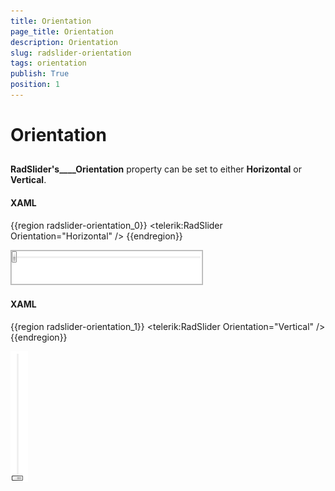 ```yaml
---
title: Orientation
page_title: Orientation
description: Orientation
slug: radslider-orientation
tags: orientation
publish: True
position: 1
---
```


# Orientation



## 

__RadSlider's____Orientation__ property can be set to either __Horizontal__
          or __Vertical__.

#### __XAML__

{{region radslider-orientation_0}}
	<telerik:RadSlider Orientation="Horizontal" />
	{{endregion}}

![](images/radslider_features_horizontal.png)

#### __XAML__

{{region radslider-orientation_1}}
	<telerik:RadSlider Orientation="Vertical" />
	{{endregion}}

![](images/radslider_features_vertical.png)
